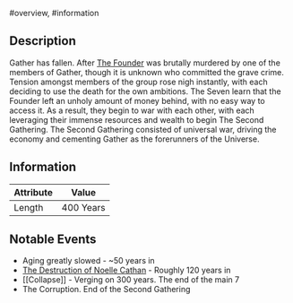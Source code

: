 #overview, #information
## Description
Gather has fallen. After [The Founder](The%20Fall%20and%20Rise%20of%20Gather/Information/Notable%20Characters.md#^fa33b2) was brutally murdered by one of the members of Gather, though it is unknown who committed the grave crime. Tension amongst members of the group rose nigh instantly, with each deciding to use the death for the own ambitions. The Seven learn that the Founder left an unholy amount of money behind, with no easy way to access it. As a result, they begin to war with each other, with each leveraging their immense resources and wealth to begin The Second Gathering. The Second Gathering consisted of universal war, driving the economy and cementing Gather as the forerunners of the Universe. 

## Information

| Attribute | Value |
| ----------- | ----------- |
| Length | 400 Years |

## Notable Events
- Aging greatly slowed - ~50 years in
- [The Destruction of Noelle Cathan](Shipped%20into%20Oblivion.md) - Roughly 120 years in
- [[Collapse]] - Verging on 300 years. The end of the main 7
- The Corruption. End of the Second Gathering